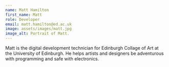 ```yaml
---
name: Matt Hamilton
first_name: Matt
role: Developer
email: matt.hamilton@ed.ac.uk
image: assets/images/matt.jpg
image_alt: Portrait of Matt.
---
```

Matt is the digital development technician for Edinburgh Collage of Art at the University of Edinburgh. He helps artists and designers be adventurous with programming and safe with electronics.
